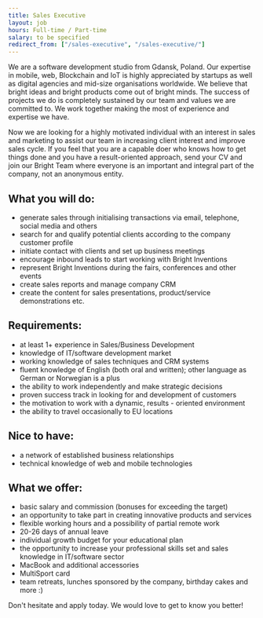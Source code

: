 ```yaml
---
title: Sales Executive
layout: job
hours: Full-time / Part-time
salary: to be specified
redirect_from: ["/sales-executive", "/sales-executive/"]
---
```


We are a software development studio from Gdansk, Poland. Our expertise in mobile, web, Blockchain and IoT is highly appreciated by startups as well as digital agencies and mid-size organisations worldwide. We believe that bright ideas and bright products come out of bright minds. The success of projects we do is completely sustained by our team and values we are committed to. We work together making the most of experience and expertise we have.
 
Now we are looking for a highly motivated individual with an interest in sales and marketing to assist our team in increasing client interest and improve sales cycle. If you feel that you are a capable doer who knows how to get things done and you have a result-oriented approach, send your CV and join our Bright Team where everyone is an important and integral part of the company, not an anonymous entity. 


## What you will do:

- generate sales through initialising transactions via email, telephone, social media and others
- search for and qualify potential clients according to the company customer profile
- initiate contact with clients and set up business meetings
- encourage inbound leads to start working with Bright Inventions
- represent Bright Inventions during the fairs, conferences and other events
- create sales reports and manage company CRM
- create the content for sales presentations, product/service demonstrations etc.

## Requirements:

- at least 1+ experience in Sales/Business Development
- knowledge of IT/software development market
- working knowledge of sales techniques and CRM systems
- fluent knowledge of English (both oral and written); other language as German or Norwegian is a plus
- the ability to work independently and make strategic decisions
- proven success track in looking for and development of customers
- the motivation to work with a dynamic, results - oriented environment
- the ability to travel occasionally to EU locations

## Nice to have: 

- a network of established business relationships
- technical knowledge of web and mobile technologies

## What we offer:

- basic salary and commission (bonuses for exceeding the target)
- an opportunity to take part in creating innovative products and services
- flexible working hours and a possibility of partial remote work
- 20-26 days of annual leave
- individual growth budget for your educational plan
- the opportunity to increase your professional skills set and sales knowledge in IT/software sector
- MacBook and additional accessories
- MultiSport card
- team retreats, lunches sponsored by the company, birthday cakes and more :)


Don't hesitate and apply today. We would love to get to know you better!



